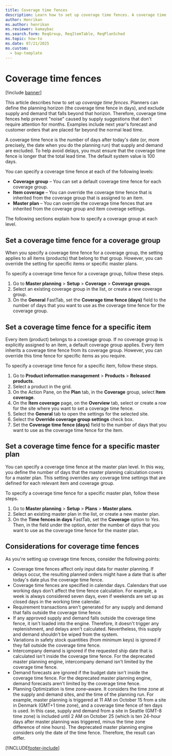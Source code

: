 ```yaml
---
title: Coverage time fences
description: Learn how to set up coverage time fences. A coverage time fence indicates your planning horizon and limit including definitions for coverage time fence levels.
author: Henrikan
ms.author: henrikan
ms.reviewer: kamaybac
ms.search.form: ReqGroup, ReqItemTable, ReqPlanSched
ms.topic: how-to
ms.date: 07/21/2025
ms.custom:
  - bap-template
---
```


# Coverage time fences

[!include [banner](../../includes/banner.md)]

This article describes how to set up *coverage time fences*. Planners can define the planning horizon (the coverage time fence in days), and exclude supply and demand that falls beyond that horizon. Therefore, coverage time fences help prevent "noise" caused by supply suggestions that don't require attention for months. Examples include next year's forecast and customer orders that are placed far beyond the normal lead time.

A coverage time fence is the number of days after today's date (or, more precisely, the date when you do the planning run) that supply and demand are excluded. To help avoid delays, you must ensure that the coverage time fence is longer that the total lead time. The default system value is 100 days.

You can specify a coverage time fence at each of the following levels:

- **Coverage group** – You can set a default coverage time fence for each coverage group.
- **Item coverage** – You can override the coverage time fence that is inherited from the coverage group that is assigned to an item.
- **Master plan** – You can override the coverage time fences that are inherited from the coverage group and item coverage settings.

The following sections explain how to specify a coverage group at each level.

## Set a coverage time fence for a coverage group

When you specify a coverage time fence for a coverage group, the setting applies to all items (products) that belong to that group. However, you can override the setting for specific items or specific master plans.

To specify a coverage time fence for a coverage group, follow these steps.

1. Go to **Master planning** \> **Setup** \> **Coverage** \> **Coverage groups**.
1. Select an existing coverage group in the list, or create a new coverage group.
1. On the **General** FastTab, set the **Coverage time fence (days)** field to the number of days that you want to use as the coverage time fence for the coverage group.

## Set a coverage time fence for a specific item

Every item (product) belongs to a coverage group. If no coverage group is explicitly assigned to an item, a default coverage group applies. Every item inherits a coverage time fence from its coverage group. However, you can override this time fence for specific items as you require.

To specify a coverage time fence for a specific item, follow these steps.

1. Go to **Product information management** \> **Products** \> **Released products**.
1. Select a product in the grid.
1. On the Action Pane, on the **Plan** tab, in the **Coverage** group, select **Item coverage**.
1. On the **Item coverage** page, on the **Overview** tab, select or create a row for the site where you want to set a coverage time fence.
1. Select the **General** tab to open the settings for the selected site.
1. Select the **Override coverage group settings** check box.
1. Set the **Coverage time fence (days)** field to the number of days that you want to use as the coverage time fence for the item.

## Set a coverage time fence for a specific master plan

You can specify a coverage time fence at the master plan level. In this way, you define the number of days that the master planning calculation covers for a master plan. This setting overrides any coverage time settings that are defined for each relevant item and coverage group.

To specify a coverage time fence for a specific master plan, follow these steps.

1. Go to **Master planning** \> **Setup** \> **Plans** \> **Master plans**.
1. Select an existing master plan in the list, or create a new master plan.
1. On the **Time fences in days** FastTab, set the **Coverage** option to *Yes*. Then, in the field under the option, enter the number of days that you want to use as the coverage time fence for the master plan.

## Considerations for coverage time fences

As you're setting up coverage time fences, consider the following points:

- Coverage time fences affect only input data for master planning. If delays occur, the resulting planned orders might have a date that is after today's date plus the coverage time fence.
- Coverage time fences are specified in calendar days. Calendars that use working days don't affect the time fence calculation. For example, a week is always considered seven days, even if weekends are set up as closed days in the working time calendar.
- Requirement transactions aren't generated for any supply and demand that falls outside the coverage time fence.
- If any approved supply and demand falls outside the coverage time fence, it isn't loaded into the engine. Therefore, it doesn't trigger any replenishment, and delays aren't calculated. Nevertheless, this supply and demand shouldn't be wiped from the system.
- Variations in safety stock quantities (from minimum keys) is ignored if they fall outside the coverage time fence.
- Intercompany demand is ignored if the requested ship date that is calculated isn't inside the coverage time fence. For the deprecated master planning engine, intercompany demand isn't limited by the coverage time fence.
- Demand forecasts are ignored if the budget date isn't inside the coverage time fence. For the deprecated master planning engine, demand forecasts aren't limited by the coverage time fence.
- Planning Optimization is time zone–aware. It considers the time zone at the supply and demand sites, and the time of the planning run. For example, master planning is triggered at 11 AM on October 15 from a site in Denmark (GMT+1 time zone), and a coverage time fence of ten days is used. In this case, supply and demand from a site in Seattle (GMT-8 time zone) is included until 2 AM on October 25 (which is ten 24-hour days after master planning was triggered, minus the time zone difference of nine hours). The deprecated master planning engine considers only the date of the time fence. Therefore, the result can differ.

[!INCLUDE[footer-include](../../../includes/footer-banner.md)]
